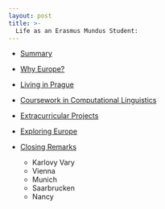 ```yaml
---
layout: post
title: >-
  Life as an Erasmus Mundus Student: 
---
```


- [Summary](2018-09-11-erasmus-mundus.md)
- [Why Europe?](2018-09-11-erasmus-why-europe.md)
- [Living in Prague](2018-09-11-erasmus-living-in-prague.md)
- [Coursework in Computational Linguistics](2018-09-11-erasmus-coursework-in-computational-linguistics.md)
- [Extracurricular Projects](2018-09-11-erasmus-extracurricular-projects.md)
- [Exploring Europe](2018-09-11-erasmus-exploring-europe.md)
- [Closing Remarks](2018-09-11-erasmus-mundus-conclusion.md)

  - Karlovy Vary
  - Vienna
  - Munich
  - Saarbrucken
  - Nancy
